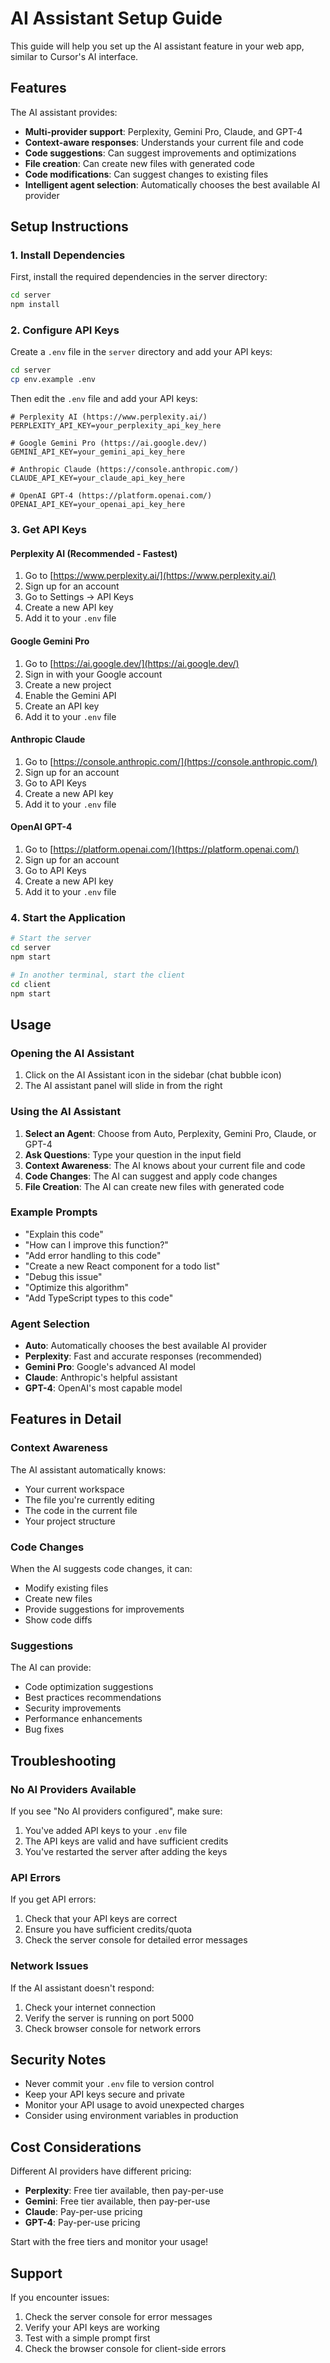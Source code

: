 # AI Assistant Setup Guide

This guide will help you set up the AI assistant feature in your web app, similar to Cursor's AI interface.

## Features

The AI assistant provides:
- **Multi-provider support**: Perplexity, Gemini Pro, Claude, and GPT-4
- **Context-aware responses**: Understands your current file and code
- **Code suggestions**: Can suggest improvements and optimizations
- **File creation**: Can create new files with generated code
- **Code modifications**: Can suggest changes to existing files
- **Intelligent agent selection**: Automatically chooses the best available AI provider

## Setup Instructions

### 1. Install Dependencies

First, install the required dependencies in the server directory:

```bash
cd server
npm install
```

### 2. Configure API Keys

Create a `.env` file in the `server` directory and add your API keys:

```bash
cd server
cp env.example .env
```

Then edit the `.env` file and add your API keys:

```env
# Perplexity AI (https://www.perplexity.ai/)
PERPLEXITY_API_KEY=your_perplexity_api_key_here

# Google Gemini Pro (https://ai.google.dev/)
GEMINI_API_KEY=your_gemini_api_key_here

# Anthropic Claude (https://console.anthropic.com/)
CLAUDE_API_KEY=your_claude_api_key_here

# OpenAI GPT-4 (https://platform.openai.com/)
OPENAI_API_KEY=your_openai_api_key_here
```

### 3. Get API Keys

#### Perplexity AI (Recommended - Fastest)
1. Go to [https://www.perplexity.ai/](https://www.perplexity.ai/)
2. Sign up for an account
3. Go to Settings → API Keys
4. Create a new API key
5. Add it to your `.env` file

#### Google Gemini Pro
1. Go to [https://ai.google.dev/](https://ai.google.dev/)
2. Sign in with your Google account
3. Create a new project
4. Enable the Gemini API
5. Create an API key
6. Add it to your `.env` file

#### Anthropic Claude
1. Go to [https://console.anthropic.com/](https://console.anthropic.com/)
2. Sign up for an account
3. Go to API Keys
4. Create a new API key
5. Add it to your `.env` file

#### OpenAI GPT-4
1. Go to [https://platform.openai.com/](https://platform.openai.com/)
2. Sign up for an account
3. Go to API Keys
4. Create a new API key
5. Add it to your `.env` file

### 4. Start the Application

```bash
# Start the server
cd server
npm start

# In another terminal, start the client
cd client
npm start
```

## Usage

### Opening the AI Assistant

1. Click on the AI Assistant icon in the sidebar (chat bubble icon)
2. The AI assistant panel will slide in from the right

### Using the AI Assistant

1. **Select an Agent**: Choose from Auto, Perplexity, Gemini Pro, Claude, or GPT-4
2. **Ask Questions**: Type your question in the input field
3. **Context Awareness**: The AI knows about your current file and code
4. **Code Changes**: The AI can suggest and apply code changes
5. **File Creation**: The AI can create new files with generated code

### Example Prompts

- "Explain this code"
- "How can I improve this function?"
- "Add error handling to this code"
- "Create a new React component for a todo list"
- "Debug this issue"
- "Optimize this algorithm"
- "Add TypeScript types to this code"

### Agent Selection

- **Auto**: Automatically chooses the best available AI provider
- **Perplexity**: Fast and accurate responses (recommended)
- **Gemini Pro**: Google's advanced AI model
- **Claude**: Anthropic's helpful assistant
- **GPT-4**: OpenAI's most capable model

## Features in Detail

### Context Awareness
The AI assistant automatically knows:
- Your current workspace
- The file you're currently editing
- The code in the current file
- Your project structure

### Code Changes
When the AI suggests code changes, it can:
- Modify existing files
- Create new files
- Provide suggestions for improvements
- Show code diffs

### Suggestions
The AI can provide:
- Code optimization suggestions
- Best practices recommendations
- Security improvements
- Performance enhancements
- Bug fixes

## Troubleshooting

### No AI Providers Available
If you see "No AI providers configured", make sure:
1. You've added API keys to your `.env` file
2. The API keys are valid and have sufficient credits
3. You've restarted the server after adding the keys

### API Errors
If you get API errors:
1. Check that your API keys are correct
2. Ensure you have sufficient credits/quota
3. Check the server console for detailed error messages

### Network Issues
If the AI assistant doesn't respond:
1. Check your internet connection
2. Verify the server is running on port 5000
3. Check browser console for network errors

## Security Notes

- Never commit your `.env` file to version control
- Keep your API keys secure and private
- Monitor your API usage to avoid unexpected charges
- Consider using environment variables in production

## Cost Considerations

Different AI providers have different pricing:
- **Perplexity**: Free tier available, then pay-per-use
- **Gemini**: Free tier available, then pay-per-use
- **Claude**: Pay-per-use pricing
- **GPT-4**: Pay-per-use pricing

Start with the free tiers and monitor your usage!

## Support

If you encounter issues:
1. Check the server console for error messages
2. Verify your API keys are working
3. Test with a simple prompt first
4. Check the browser console for client-side errors 